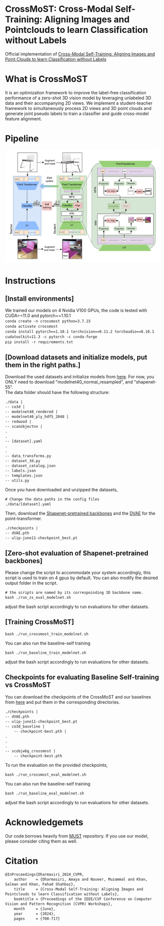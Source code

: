 # CrossMoST: Cross-Modal Self-Training: Aligning Images and Pointclouds to learn Classification without Labels

[comment]: <> (---)

Official implementation of [Cross-Modal Self-Training: Aligning Images and Point Clouds to learn Classification without Labels](https://arxiv.org/)

[comment]: <> (---)

# What is CrossMoST
It is an optimization framework to improve the label-free classification performance of a zero-shot 3D vision model by leveraging unlabeled 3D data and their accompanying 2D views. 
We implement a student-teacher framework to simultaneously process 2D views and 3D point clouds and generate joint pseudo labels to train a classifier and guide cross-model feature alignment.
                                                                                                                        
[comment]: <> (---)

# Pipeline
![Overall Pipeline](Assets/CrossMoST.jpg)

[comment]: <> (---)

# Instructions
## [Install environments]
We trained our models on 4 Nvidia V100 GPUs, the code is tested with CUDA==11.0 and pytorch==1.10.1\
```conda create -n crossmost python=3.7.15``` \
```conda activate crossmost``` \
```conda install pytorch==1.10.1 torchvision==0.11.2 torchaudio==0.10.1 cudatoolkit=11.3 -c pytorch -c conda-forge``` \
```pip install -r requirements.txt```

## [Download datasets and initialize models, put them in the right paths.]
Download the used datasets and initialize models from [here](https://console.cloud.google.com/storage/browser/sfr-ulip-code-release-research). 
For now, you ONLY need to download "modelnet40_normal_resampled", and "shapenet-55".\
The data folder should have the following structure:
```
./data |
-- co3d |
-- modelnet40_rendered |
-- modelnet40_ply_hdf5_2048 |
-- redwood |
-- scanobjectnn |
.
.
-- [dataset].yaml
.
.
-- data_transforms.py 
-- dataset_3d.py 
-- dataset_catalog.json 
-- labels.json 
-- templates.json 
-- utils.py
```
Once you have downloaded and unzipped the datasets, 
```
# Change the data paths in the config files
./data/[dataset].yaml
```
Then, download the [Shapenet-pretrained backbones](https://drive.google.com/file/d/1piD0tWWC9XXtggV1_47WEweDTgTxltx9/view?usp=sharing) and the [DVAE](https://drive.google.com/file/d/1Fh061dVtq6_vzjmgFH2qX72C9y47N1cA/view?usp=sharing) for the point-transformer.

```
./checkpoints |
-- dVAE.pth 
-- ulip-june11-checkpoint_best.pt 
```

## [Zero-shot evaluation of Shapenet-pretrained backbones]
Please change the script to accommodate your system accordingly, this script is used to train on 4 gpus by default. You can also modify the desired output folder in the script.
```
# the scripts are named by its correspoinding 3D backbone name.
bash ./run_zs_eval_modelnet.sh
```
adjust the bash script accordingly to run evaluations for other datasets. 

## [Training CrossMoST]
```
bash ./run_crossmost_train_modelnet.sh
```
You can also run the baseline-self training
```
bash ./run_baseline_train_modelnet.sh
```
adjust the bash script accordingly to run evaluations for other datasets. 

## Checkpoints for evaluating Baseline Self-training vs CrossMoST 
You can download the checkpoints of the CrossMoST and our baselines from [here](https://drive.google.com/drive/folders/1qbWHFsjGDa6F_bcJEo7NNLl-W3MPUnFB?usp=sharing) and put them in the corresponding directories.
```
./checkpoints |
-- dVAE.pth 
-- ulip-june11-checkpoint_best.pt 
-- co3d_baseline |
    -- checkpoint-best.pth |
.
.
.
-- scobjwbg_crossmost |
    -- checkpoint-best.pth
```
To run the evaluation on the provided checkpoints,
```
bash ./run_crossmost_eval_modelnet.sh
```
You can also run the baseline-self training
```
bash ./run_baseline_eval_modelnet.sh
```
adjust the bash script accordingly to run evaluations for other datasets. 

# Acknowledgemets
Our code borrows heavily from [MUST](https://github.com/salesforce/MUST) repository. 
If you use our model, please consider citing them as well.

# Citation
```
@InProceedings{Dharmasiri_2024_CVPR,
    author    = {Dharmasiri, Amaya and Naseer, Muzammal and Khan, Salman and Khan, Fahad Shahbaz},
    title     = {Cross-Modal Self-Training: Aligning Images and Pointclouds to learn Classification without Labels},
    booktitle = {Proceedings of the IEEE/CVF Conference on Computer Vision and Pattern Recognition (CVPR) Workshops},
    month     = {June},
    year      = {2024},
    pages     = {708-717}
```
[//]: # (    @article{xue2022ulip,)

[//]: # (      title={ULIP: Learning Unified Representation of Language, Image and Point Cloud for 3D Understanding},)

[//]: # (      author={Xue, Le and Gao, Mingfei and Xing, Chen and Mart{\'\i}n-Mart{\'\i}n, Roberto and Wu, Jiajun and Xiong, Caiming and Xu, Ran and Niebles, Juan Carlos and Savarese, Silvio},)

[//]: # (      journal={arXiv preprint arXiv:2212.05171},)

[//]: # (      year={2022})

[//]: # (    })

